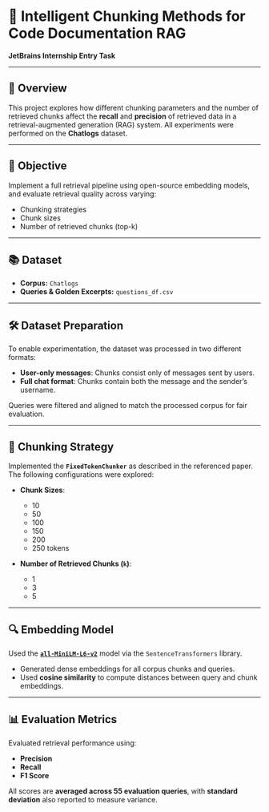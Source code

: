 # 🧠 Intelligent Chunking Methods for Code Documentation RAG  
**JetBrains Internship Entry Task**

---

## 📌 Overview  
This project explores how different chunking parameters and the number of retrieved chunks affect the **recall** and **precision** of retrieved data in a retrieval-augmented generation (RAG) system. All experiments were performed on the **Chatlogs** dataset.

---

## 🎯 Objective  
Implement a full retrieval pipeline using open-source embedding models, and evaluate retrieval quality across varying:

- Chunking strategies  
- Chunk sizes  
- Number of retrieved chunks (top-k)

---

## 📚 Dataset  
- **Corpus:** `Chatlogs`  
- **Queries & Golden Excerpts:** `questions_df.csv`  

---

## 🛠️ Dataset Preparation  
To enable experimentation, the dataset was processed in two different formats:

- **User-only messages**: Chunks consist only of messages sent by users.  
- **Full chat format**: Chunks contain both the message and the sender’s username.  

Queries were filtered and aligned to match the processed corpus for fair evaluation.

---

## 🧩 Chunking Strategy  
Implemented the **`FixedTokenChunker`** as described in the referenced paper.  
The following configurations were explored:

- **Chunk Sizes**:
  - 10  
  - 50  
  - 100  
  - 150  
  - 200  
  - 250 tokens

- **Number of Retrieved Chunks (`k`)**:
  - 1  
  - 3  
  - 5

---

## 🔍 Embedding Model  
Used the [**`all-MiniLM-L6-v2`**](https://huggingface.co/sentence-transformers/all-MiniLM-L6-v2) model via the `SentenceTransformers` library.

- Generated dense embeddings for all corpus chunks and queries.
- Used **cosine similarity** to compute distances between query and chunk embeddings.

---

## 📊 Evaluation Metrics  
Evaluated retrieval performance using:

- **Precision**
- **Recall**
- **F1 Score**

All scores are **averaged across 55 evaluation queries**, with **standard deviation** also reported to measure variance.
